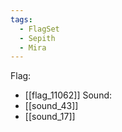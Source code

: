 ```yaml
---
tags:
  - FlagSet
  - Sepith
  - Mira
---
```

Flag:
- [[flag_11062]]
Sound:
- [[sound_43]]
- [[sound_17]]
